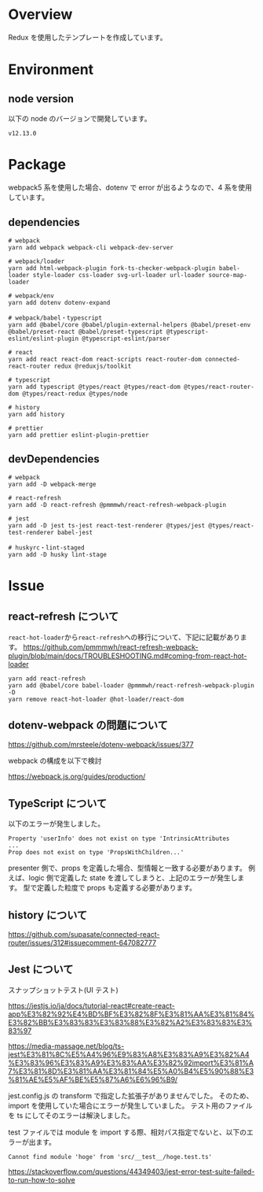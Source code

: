 # Overview

Redux を使用したテンプレートを作成しています。

# Environment

## node version

以下の node のバージョンで開発しています。

```
v12.13.0
```

# Package

webpack5 系を使用した場合、dotenv で error が出るようなので、4 系を使用しています。

## dependencies

```shell
# webpack
yarn add webpack webpack-cli webpack-dev-server

# webpack/loader
yarn add html-webpack-plugin fork-ts-checker-webpack-plugin babel-loader style-loader css-loader svg-url-loader url-loader source-map-loader

# webpack/env
yarn add dotenv dotenv-expand

# webpack/babel・typescript
yarn add @babel/core @babel/plugin-external-helpers @babel/preset-env @babel/preset-react @babel/preset-typescript @typescript-eslint/eslint-plugin @typescript-eslint/parser

# react
yarn add react react-dom react-scripts react-router-dom connected-react-router redux @reduxjs/toolkit

# typescript
yarn add typescript @types/react @types/react-dom @types/react-router-dom @types/react-redux @types/node

# history
yarn add history

# prettier
yarn add prettier eslint-plugin-prettier
```

## devDependencies

```shell
# webpack
yarn add -D webpack-merge

# react-refresh
yarn add -D react-refresh @pmmmwh/react-refresh-webpack-plugin

# jest
yarn add -D jest ts-jest react-test-renderer @types/jest @types/react-test-renderer babel-jest

# huskyrc・lint-staged
yarn add -D husky lint-stage
```

# Issue

## react-refresh について

`react-hot-loader`から`react-refresh`への移行について、下記に記載があります。
https://github.com/pmmmwh/react-refresh-webpack-plugin/blob/main/docs/TROUBLESHOOTING.md#coming-from-react-hot-loader

```
yarn add react-refresh
yarn add @babel/core babel-loader @pmmmwh/react-refresh-webpack-plugin -D
yarn remove react-hot-loader @hot-loader/react-dom
```

## dotenv-webpack の問題について

https://github.com/mrsteele/dotenv-webpack/issues/377

webpack の構成を以下で検討

https://webpack.js.org/guides/production/

## TypeScript について

以下のエラーが発生しました。

```
Property 'userInfo' does not exist on type 'IntrinsicAttributes
...
Prop does not exist on type 'PropsWithChildren...'
```

presenter 側で、props を定義した場合、型情報と一致する必要があります。
例えば、logic 側で定義した state を渡してしまうと、上記のエラーが発生します。
型で定義した粒度で props も定義する必要があります。

## history について

https://github.com/supasate/connected-react-router/issues/312#issuecomment-647082777

## Jest について

スナップショットテスト(UI テスト)

https://jestjs.io/ja/docs/tutorial-react#create-react-app%E3%82%92%E4%BD%BF%E3%82%8F%E3%81%AA%E3%81%84%E3%82%BB%E3%83%83%E3%83%88%E3%82%A2%E3%83%83%E3%83%97

https://media-massage.net/blog/ts-jest%E3%81%8C%E5%A4%96%E9%83%A8%E3%83%A9%E3%82%A4%E3%83%96%E3%83%A9%E3%83%AA%E3%82%92import%E3%81%A7%E3%81%8D%E3%81%AA%E3%81%84%E5%A0%B4%E5%90%88%E3%81%AE%E5%AF%BE%E5%87%A6%E6%96%B9/

jest.config.js の transform で指定した拡張子がありませんでした。
そのため、import を使用していた場合にエラーが発生していました。
テスト用のファイルを ts にしてそのエラーは解決しました。

test ファイルでは module を import する際、相対パス指定でないと、以下のエラーが出ます。

```
Cannot find module 'hoge' from 'src/__test__/hoge.test.ts'
```

https://stackoverflow.com/questions/44349403/jest-error-test-suite-failed-to-run-how-to-solve
